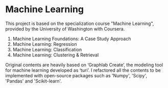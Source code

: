 # Machine Learning

This project is based on the specialization course "Machine Learning", provided by the University of Washington with Coursera.

1. Machine Learning Foundations: A Case Study Approach
2. Machine Learning: Regression
3. Machine Learning: Classification
4. Machine Learning: Clustering & Retrieval

Original contents are heavily based on ‘Graphlab Create’, the modeling tool for machine learning developed as ‘turi’. I refactored all the contents to be implemented with open-source packages such as 'Numpy', 'Scipy', 'Pandas' and 'Scikit-learn'.
